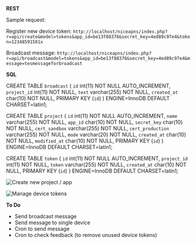 **REST**

Sample request:

Register new device token:
`http://localhost/niceapns/index.php?r=api/create&model=tokens&app_id=be13f88376&secret_key=4ed89c97e4&token=12348591581x`

Broadcast message:
`http://localhost/niceapns/index.php?r=api/broadcast&model=tokens&app_id=be13f88376&secret_key=4ed89c97e4&message=tesmessageforbroadcast`


**SQL**

CREATE TABLE `broadcast` (
  `id` int(11) NOT NULL AUTO_INCREMENT,
  `project_id` int(11) NOT NULL,
  `text` varchar(255) NOT NULL,
  `created_at` char(10) NOT NULL,
  PRIMARY KEY (`id`)
) ENGINE=InnoDB DEFAULT CHARSET=latin1;

CREATE TABLE `project` (
  `id` int(11) NOT NULL AUTO_INCREMENT,
  `name` varchar(255) NOT NULL,
  `app_id` char(10) NOT NULL,
  `secret_key` char(10) NOT NULL,
  `cert_sandbox` varchar(255) NOT NULL,
  `cert_production` varchar(255) NOT NULL,
  `mode` varchar(20) NOT NULL,
  `created_at` char(10) NOT NULL,
  `modified_at` char(10) NOT NULL,
  PRIMARY KEY (`id`)
) ENGINE=InnoDB  DEFAULT CHARSET=latin1;

CREATE TABLE `token` (
  `id` int(11) NOT NULL AUTO_INCREMENT,
  `project_id` int(11) NOT NULL,
  `token` varchar(255) NOT NULL,
  `created_at` char(10) NOT NULL,
  PRIMARY KEY (`id`)
) ENGINE=InnoDB  DEFAULT CHARSET=latin1;

![Create new project / app](http://www.dodyrw.com/screen/Screen_Shot_2012-06-27_at_15.41.38-20120627-154437.jpg)

![Manage device tokens](http://www.dodyrw.com/screen/Screen_Shot_2012-06-27_at_15.43.38-20120627-154740.jpg)

**To Do**

* Send broadcast message
* Send message to single device
* Cron to send message
* Cron to check feedback (to remove unused device tokens)